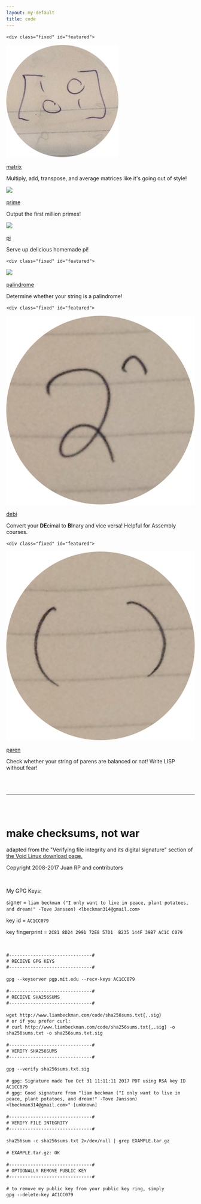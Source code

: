 ```yaml
---
layout: my-default
title: code
---
```




<div class="container">


    <div class="fixed" id="featured">
   <a href="/code/matrix"><img class="center" src="/assets/png/matrix.png" ></a>
    <div class="border"></div>
    <p class = "code"><a id="title" href="/code/paren">matrix</a></p>
    <p class = "code">Multiply, add, transpose, and average matrices like it's going out of style!</p>

  </div>

<div class="fixed" id="featured">
    <a href="/code/prime"><img class="center" src="/assets/png/prime.png"></a>
    <div class="border"></div>
    <p class="code"><a id="title" href="/code/prime">prime</a></p>
    <p class="code">Output the first million primes!</p>

  </div>

<div class="fixed" id="featured">
    <a href="/code/pi"><img class="center" src="/assets/png/pi.png" ></a>
    <div class="border"></div>
    <p class="code"><a id="title" href="/code/pi">pi</a></p>
    <p class="code">Serve up delicious homemade pi!</p>

  </div>

    <div class="fixed" id="featured">
   <a href="/code/palindrome/"><img class="center" src="/assets/png/palindrome.png"></a>
    <div class="border"></div>
    <p class="code"><a id="title" href="/code/palindrome">palindrome</a></p>
    <p class="code">Determine whether your string is a palindrome!</p>

  </div>


    <div class="fixed" id="featured">
   <a href="/code/debi"><img class="center" src="/assets/png/debi.png" ></a>
    <div class="border"></div>
    <p class = "code"><a id="title" href="/code/debi">debi</a></p>
    <p class = "code">Convert your <b>DE</b>cimal to <b>BI</b>nary and vice versa! Helpful for Assembly courses.</p>

  </div>

    <div class="fixed" id="featured">
   <a href="/code/paren"><img class="center" src="/assets/png/paren.png"></a>
    <div class="border"></div>
    <p class = "code"><a id="title" href="/code/paren">paren</a></p>
    <p class = "code">Check whether your string of parens are balanced or not! Write LISP without fear!</p>

  </div>


</div>


<br />
<br />
<hr />
<br />
<br />

# make checksums, not war

adapted from the "Verifying file integrity and its digital signature" section of <a href="https://www.voidlinux.eu/download/#verifying-file-integrity-and-its-digital-signature">the Void Linux download page.</a>

Copyright 2008-2017 Juan RP and contributors

<br />

My GPG Keys:

signer = `liam beckman ("I only want to live in peace, plant potatoes, and dream!" -Tove Jansson) <lbeckman314@gmail.com>`

key id = `AC1CC079`

key fingerprint = `2C81 8D24 2991 72E8 57D1  B235 144F 39B7 AC1C C079`

<br />

```shell
#-------------------------------#
# RECIEVE GPG KEYS
#-------------------------------#

gpg --keyserver pgp.mit.edu --recv-keys AC1CC079

#-------------------------------#
# RECIEVE SHA256SUMS
#-------------------------------#

wget http://www.liambeckman.com/code/sha256sums.txt{,.sig}
# or if you prefer curl:
# curl http://www.liambeckman.com/code/sha256sums.txt{,.sig} -o sha256sums.txt -o sha256sums.txt.sig

#-------------------------------#
# VERIFY SHA256SUMS
#-------------------------------#

gpg --verify sha256sums.txt.sig

# gpg: Signature made Tue Oct 31 11:11:11 2017 PDT using RSA key ID AC1CC079
# gpg: Good signature from "liam beckman ("I only want to live in peace, plant potatoes, and dream!" -Tove Jansson) <lbeckman314@gmail.com>" [unknown]

#-------------------------------#
# VERIFY FILE INTEGRITY
#-------------------------------#

sha256sum -c sha256sums.txt 2>/dev/null | grep EXAMPLE.tar.gz

# EXAMPLE.tar.gz: OK

#-------------------------------#
# OPTIONALLY REMOVE PUBLIC KEY
#-------------------------------#

# to remove my public key from your public key ring, simply
gpg --delete-key AC1CC079
```

